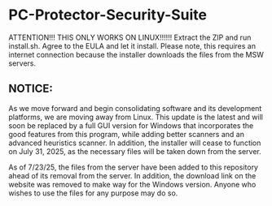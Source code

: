 # PC-Protector-Security-Suite
ATTENTION!!! THIS ONLY WORKS ON LINUX!!!!!!
Extract the ZIP and run install.sh. Agree to the EULA and let it install. Please note, this requires an internet connection because the installer downloads the files from the MSW servers.

## NOTICE:
As we move forward and begin consolidating software and its development platforms, we are moving away from Linux. This update is the latest and will soon be replaced by a full GUI version for Windows that incorporates the good features from this program, while adding better scanners and an advanced heuristics scanner. In addition, the installer will cease to function on July 31, 2025, as the necessary files will be taken down from the server.

As of 7/23/25, the files from the server have been added to this repository ahead of its removal from the server. In addition, the download link on the website was removed to make way for the Windows version. Anyone who wishes to use the files for any purpose may do so.

